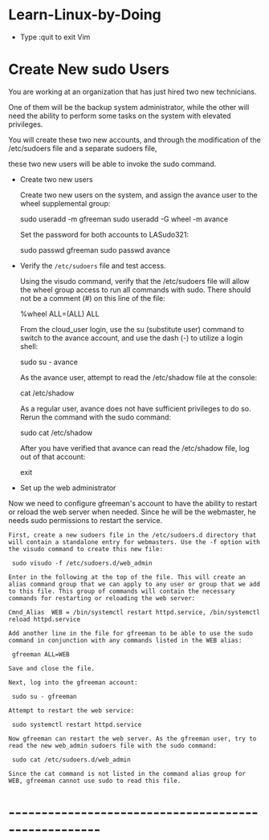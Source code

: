 # Learn-Linux-by-Doing


- Type  :quit<Enter>  to exit Vim


# Create New sudo Users


You are working at an organization that has just hired two new technicians. 

One of them will be the backup system administrator, while the other will need the ability to perform some tasks on the system with elevated privileges. 

You will create these two new accounts, and through the modification of the /etc/sudoers file and a separate sudoers file, 

these two new users will be able to invoke the sudo command.


- Create two new users



    Create two new users on the system, and assign the avance user to the wheel supplemental group:

    sudo useradd -m gfreeman
    sudo useradd -G wheel -m avance

    Set the password for both accounts to LASudo321:

    sudo passwd gfreeman
    sudo passwd avance


- Verify the `/etc/sudoers` file and test access.


    Using the visudo command, verify that the /etc/sudoers file will allow the wheel group access to run all commands with sudo. There should not be a comment (#) on this line of the file:

     %wheel  ALL=(ALL)       ALL

    From the cloud_user login, use the su (substitute user) command to switch to the avance account, and use the dash (-) to utilize a login shell:

     sudo su - avance

    As the avance user, attempt to read the /etc/shadow file at the console:

     cat /etc/shadow

    As a regular user, avance does not have sufficient privileges to do so. Rerun the command with the sudo command:

     sudo cat /etc/shadow

    After you have verified that avance can read the /etc/shadow file, log out of that account:

     exit


- Set up the web administrator



Now we need to configure gfreeman's account to have the ability to restart or reload the web server when needed. Since he will be the webmaster, he needs sudo permissions to restart the service.

    First, create a new sudoers file in the /etc/sudoers.d directory that will contain a standalone entry for webmasters. Use the -f option with the visudo command to create this new file:

     sudo visudo -f /etc/sudoers.d/web_admin

    Enter in the following at the top of the file. This will create an alias command group that we can apply to any user or group that we add to this file. This group of commands will contain the necessary commands for restarting or reloading the web server:

    Cmnd_Alias  WEB = /bin/systemctl restart httpd.service, /bin/systemctl reload httpd.service

    Add another line in the file for gfreeman to be able to use the sudo command in conjunction with any commands listed in the WEB alias:

     gfreeman ALL=WEB

    Save and close the file.

    Next, log into the gfreeman account:

     sudo su - gfreeman

    Attempt to restart the web service:

     sudo systemctl restart httpd.service

    Now gfreeman can restart the web server. As the gfreeman user, try to read the new web_admin sudoers file with the sudo command:

     sudo cat /etc/sudoers.d/web_admin

    Since the cat command is not listed in the command alias group for WEB, gfreeman cannot use sudo to read this file.


# ----------------------------------------------------







